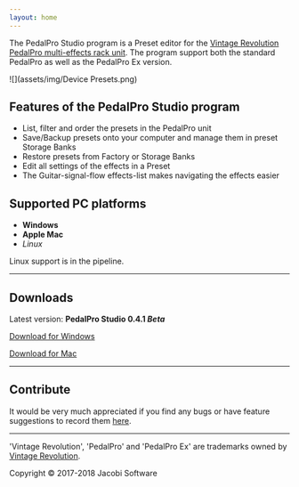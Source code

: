 ```yaml
---
layout: home
---
```

The PedalPro Studio program is a Preset editor for the [Vintage Revolution PedalPro multi-effects rack unit](https://www.vintage-revolution.com/pedalproex). The program support both the standard PedalPro as well as the PedalPro Ex version.

![](assets/img/Device Presets.png)

## Features of the PedalPro Studio program

* List, filter and order the presets in the PedalPro unit
* Save/Backup presets onto your computer and manage them in preset Storage Banks
* Restore presets from Factory or Storage Banks
* Edit all settings of the effects in a Preset
* The Guitar-signal-flow effects-list makes navigating the effects easier

## Supported PC platforms

* **Windows**
* **Apple Mac**
* _Linux_

Linux support is in the pipeline.

---

## Downloads

Latest version: **PedalPro Studio 0.4.1 _Beta_**

[Download for Windows](https://1drv.ms/u/s!AhOnTNbY2NaPiYx_dT0paBn_mBCYtA)

[Download for Mac](https://1drv.ms/u/s!AhOnTNbY2NaPiYx-CL2B8FrNcDgosA)

---

## Contribute

It would be very much appreciated if you find any bugs or have feature suggestions to record them [here](https://github.com/obiwanjacobi/PedalPro-Studio/issues/new/choose).

---

'Vintage Revolution', 'PedalPro' and 'PedalPro Ex' are trademarks owned by [Vintage Revolution](https://www.vintage-revolution.com/).

Copyright © 2017-2018 Jacobi Software